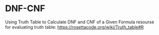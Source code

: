 # DNF-CNF
Using Truth Table to Calculate DNF and CNF of a Given Formula
resourse for evaluating truth table:
https://rosettacode.org/wiki/Truth_table#R
